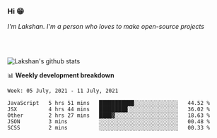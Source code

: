 ### Hi 😁

*I'm Lakshan. I'm a person who loves to make open-source projects*


<br/><br/>

![Lakshan's github stats](https://github-readme-stats.vercel.app/api?username=sandaruwan98&show_icons=true&theme=prussian )<br/>



📊 **Weekly development breakdown**
<!--START_SECTION:waka-->
```text
Week: 05 July, 2021 - 11 July, 2021

JavaScript   5 hrs 51 mins   ███████████░░░░░░░░░░░░░░   44.52 % 
JSX          4 hrs 44 mins   █████████░░░░░░░░░░░░░░░░   36.02 % 
Other        2 hrs 27 mins   ████▓░░░░░░░░░░░░░░░░░░░░   18.63 % 
JSON         3 mins          ░░░░░░░░░░░░░░░░░░░░░░░░░   00.48 % 
SCSS         2 mins          ░░░░░░░░░░░░░░░░░░░░░░░░░   00.33 % 
```
<!--END_SECTION:waka-->

